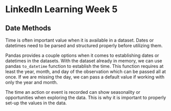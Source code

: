 # LinkedIn Learning Week 5

## Date Methods

Time is often important value when it is available in a dataset. Dates or datetimes need to be parsed and structured properly before utilizing them. 

Pandas provides a couple options when it comes to establishing dates or datetimes in the datasets. With the dataset already in memory, we can use pandas <code>to_datetime</code> function to establish the time. This function requires at least the year, month, and day of the observation which can be passed all at once. If we are missing the day, we can pass a default value if working with only the year and month.
 
The time an action or event is recorded can show seasonality or opportunities when exploring the data. This is why it is important to properly set-up the values in the data. 
